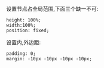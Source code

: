 
设置节点占全局范围,下面三个缺一不可:
```
height: 100%;
width:100%;
position: fixed;
```

设置内,外边距:
```
padding: 0;
margin: -10px -10px -10px -10px;
```
